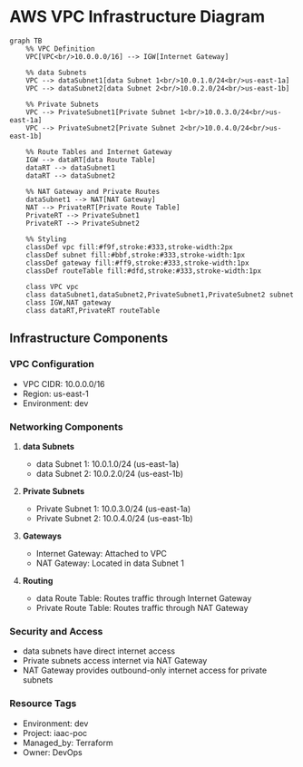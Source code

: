# AWS VPC Infrastructure Diagram

```mermaid
graph TB
    %% VPC Definition
    VPC[VPC<br/>10.0.0.0/16] --> IGW[Internet Gateway]
    
    %% data Subnets
    VPC --> dataSubnet1[data Subnet 1<br/>10.0.1.0/24<br/>us-east-1a]
    VPC --> dataSubnet2[data Subnet 2<br/>10.0.2.0/24<br/>us-east-1b]
    
    %% Private Subnets
    VPC --> PrivateSubnet1[Private Subnet 1<br/>10.0.3.0/24<br/>us-east-1a]
    VPC --> PrivateSubnet2[Private Subnet 2<br/>10.0.4.0/24<br/>us-east-1b]
    
    %% Route Tables and Internet Gateway
    IGW --> dataRT[data Route Table]
    dataRT --> dataSubnet1
    dataRT --> dataSubnet2
    
    %% NAT Gateway and Private Routes
    dataSubnet1 --> NAT[NAT Gateway]
    NAT --> PrivateRT[Private Route Table]
    PrivateRT --> PrivateSubnet1
    PrivateRT --> PrivateSubnet2
    
    %% Styling
    classDef vpc fill:#f9f,stroke:#333,stroke-width:2px
    classDef subnet fill:#bbf,stroke:#333,stroke-width:1px
    classDef gateway fill:#ff9,stroke:#333,stroke-width:1px
    classDef routeTable fill:#dfd,stroke:#333,stroke-width:1px
    
    class VPC vpc
    class dataSubnet1,dataSubnet2,PrivateSubnet1,PrivateSubnet2 subnet
    class IGW,NAT gateway
    class dataRT,PrivateRT routeTable
```

## Infrastructure Components

### VPC Configuration
- VPC CIDR: 10.0.0.0/16
- Region: us-east-1
- Environment: dev

### Networking Components
1. **data Subnets**
   - data Subnet 1: 10.0.1.0/24 (us-east-1a)
   - data Subnet 2: 10.0.2.0/24 (us-east-1b)

2. **Private Subnets**
   - Private Subnet 1: 10.0.3.0/24 (us-east-1a)
   - Private Subnet 2: 10.0.4.0/24 (us-east-1b)

3. **Gateways**
   - Internet Gateway: Attached to VPC
   - NAT Gateway: Located in data Subnet 1

4. **Routing**
   - data Route Table: Routes traffic through Internet Gateway
   - Private Route Table: Routes traffic through NAT Gateway

### Security and Access
- data subnets have direct internet access
- Private subnets access internet via NAT Gateway
- NAT Gateway provides outbound-only internet access for private subnets

### Resource Tags
- Environment: dev
- Project: iaac-poc
- Managed_by: Terraform
- Owner: DevOps
